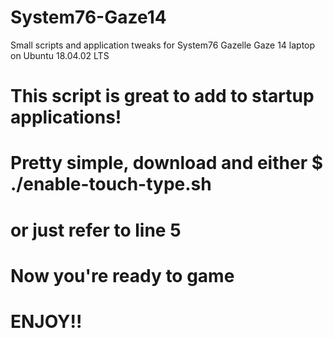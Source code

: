 # System76-Gaze14
Small scripts and application tweaks for System76 Gazelle Gaze 14 laptop on Ubuntu 18.04.02 LTS

#
# This script is great to add to startup applications!
# Pretty simple, download and either $ ./enable-touch-type.sh
# or just refer to line 5
#
# Now you're ready to game
# ENJOY!! 
#
